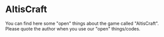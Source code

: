 # AltisCraft
You can find here some "open" things about the game called "AltisCraft".<br/>
Please quote the author when you use our "open" things/codes.
